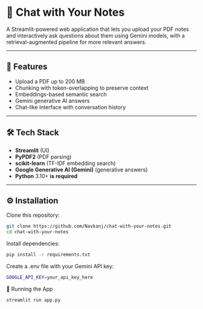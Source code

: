 # 📄 Chat with Your Notes

A Streamlit-powered web application that lets you upload your PDF notes and interactively ask questions about them using Gemini models, with a retrieval-augmented pipeline for more relevant answers.

---

## 🚀 Features

- Upload a PDF up to 200 MB
- Chunking with token-overlapping to preserve context
- Embeddings-based semantic search
- Gemini generative AI answers
- Chat-like interface with conversation history

---

## 🛠️ Tech Stack

- **Streamlit** (UI)
- **PyPDF2** (PDF parsing)
- **scikit-learn** (TF-IDF embedding search)
- **Google Generative AI (Gemini)** (generative answers)
- **Python** 3.10+ **is required**

---

## ⚙️ Installation

Clone this repository:

```bash
git clone https://github.com/Navkanj/chat-with-your-notes.git
cd chat-with-your-notes
```
Install dependencies:

```bash
pip install -r requirements.txt
```

Create a .env file with your Gemini API key:

```bash
GOOGLE_API_KEY=your_api_key_here
```

🚀 Running the App
```bash
streamlit run app.py
```
